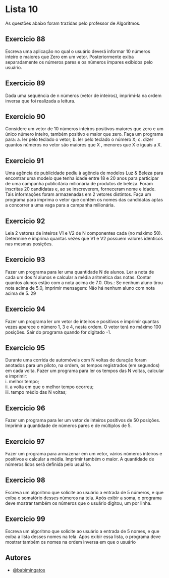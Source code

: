 
# Lista 10
As questões abaixo foram trazidas pelo professor de Algoritmos.

## Exercício 88
Escreva uma aplicação no qual o usuário deverá informar 10 números inteiro e maiores
que Zero em um vetor. Posteriormente exiba separadamente os números pares e os números ímpares exibidos
pelo usuário. 
## Exercício 89
Dada uma sequência de n números (vetor de inteiros), imprimi-la na ordem inversa que
foi realizada a leitura. 
## Exercício 90
Considere um vetor de 10 números inteiros positivos maiores que zero e um único
número inteiro, também positivo e maior que zero. Faça um programa para:
a. ler pelo teclado o vetor;
b. ler pelo teclado o número X;
c. dizer quantos números no vetor são maiores que X , menores que X e iguais a
X. 
## Exercício 91
Uma agência de publicidade pediu à agência de modelos Luz & Beleza para encontrar
uma modelo que tenha idade entre 18 e 20 anos para participar de uma campanha
publicitária milionária de produtos de beleza. Foram inscritas 20 candidatas e, ao se
inscreverem, forneceram nome e idade. Tais informações foram armazenadas em 2
vetores distintos. Faça um programa para imprima o vetor que contém os nomes das
candidatas aptas a concorrer a uma vaga para a campanha milionária. 
## Exercício 92
Leia 2 vetores de inteiros V1 e V2 de N componentes cada (no máximo 50). Determine e
imprima quantas vezes que V1 e V2 possuem valores idênticos nas mesmas posições. 
## Exercício 93
Fazer um programa para ler uma quantidade N de alunos. Ler a nota de cada um dos N
alunos e calcular a média aritmética das notas. Contar quantos alunos estão com a nota
acima de 7.0. Obs.: Se nenhum aluno tirou nota acima de 5.0, imprimir mensagem:
Não há nenhum aluno com nota acima de 5.
29
## Exercício 94
Fazer um programa ler um vetor de inteiros e positivos e imprimir quantas vezes
aparece o número 1, 3 e 4, nesta ordem. O vetor terá no máximo 100 posições. Sair do
programa quando for digitado -1. 
## Exercício 95
Durante uma corrida de automóveis com N voltas de duração foram anotados para um
piloto, na ordem, os tempos registrados (em segundos) em cada volta. Fazer um
programa para ler os tempos das N voltas, calcular e imprimir:
</br>i. melhor tempo;
</br>ii. a volta em que o melhor tempo ocorreu;
</br>iii. tempo médio das N voltas;
## Exercício 96
Fazer um programa para ler um vetor de inteiros positivos de 50 posições. Imprimir a
quantidade de números pares e de múltiplos de 5. 
## Exercício 97
Fazer um programa para armazenar em um vetor, vários números inteiros e positivos e
calcular a média. Imprimir também o maior. A quantidade de números lidos será
definida pelo usuário. 
## Exercício 98
Escreva um algoritmo que solicite ao usuário a entrada de 5 números, e que exiba o
somatório desses números na tela. Após exibir a soma, o programa deve mostrar também os números que o usuário
digitou, um por linha. 
## Exercício 99
Escreva um algoritmo que solicite ao usuário a entrada de 5 nomes, e que exiba a lista
desses nomes na tela. Após exibir essa lista, o programa deve mostrar também os nomes na ordem inversa em
que o usuário 


## Autores

- [@babimingatos](https://www.github.com/babimingatos)


